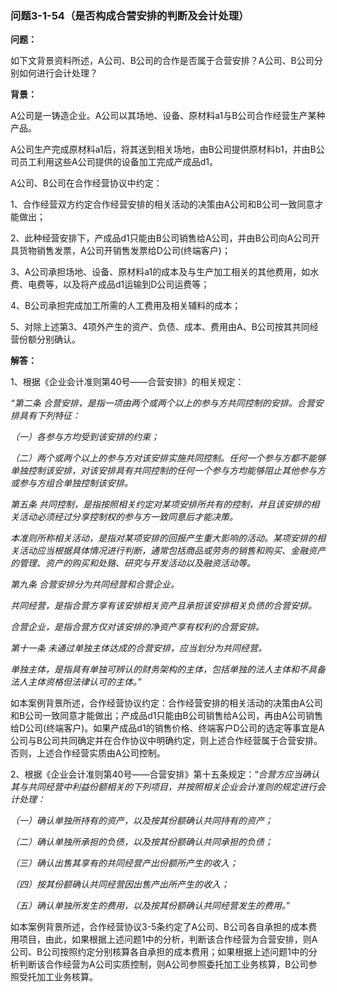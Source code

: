 ### 问题3-1-54（是否构成合营安排的判断及会计处理）

**问题：**

如下文背景资料所述，A公司、B公司的合作是否属于合营安排？A公司、B公司分别如何进行会计处理？

**背景：**

A公司是一铸造企业。A公司以其场地、设备、原材料a1与B公司合作经营生产某种产品。

A公司生产完成原材料a1后，将其送到相关场地，由B公司提供原材料b1，并由B公司员工利用这些A公司提供的设备加工完成产成品d1。

A公司、B公司在合作经营协议中约定：

1、合作经营双方约定合作经营安排的相关活动的决策由A公司和B公司一致同意才能做出；

2、此种经营安排下，产成品d1只能由B公司销售给A公司，并由B公司向A公司开具货物销售发票，A公司开销售发票给D公司(终端客户)；

3、A公司承担场地、设备、原材料a1的成本及与生产加工相关的其他费用，如水费、电费等，以及将产成品d1运输到D公司运费等；

4、B公司承担完成加工所需的人工费用及相关辅料的成本；

5、对除上述第3、4项外产生的资产、负债、成本、费用由A、B公司按其共同经营份额分别确认。

**解答：**

1、根据《企业会计准则第40号——合营安排》的相关规定：

*“第二条
合营安排，是指一项由两个或两个以上的参与方共同控制的安排。合营安排具有下列特征：*

*（一）各参与方均受到该安排的约束；*

*（二）两个或两个以上的参与方对该安排实施共同控制。任何一个参与方都不能够单独控制该安排，对该安排具有共同控制的任何一个参与方均能够阻止其他参与方或参与方组合单独控制该安排。*

*第五条
共同控制，是指按照相关约定对某项安排所共有的控制，并且该安排的相关活动必须经过分享控制权的参与方一致同意后才能决策。*

*本准则所称相关活动，是指对某项安排的回报产生重大影响的活动。某项安排的相关活动应当根据具体情况进行判断，通常包括商品或劳务的销售和购买、金融资产的管理、资产的购买和处臵、研究与开发活动以及融资活动等。*

*第九条 合营安排分为共同经营和合营企业。*

*共同经营，是指合营方享有该安排相关资产且承担该安排相关负债的合营安排。*

*合营企业，是指合营方仅对该安排的净资产享有权利的合营安排。*

*第十一条 未通过单独主体达成的合营安排，应当划分为共同经营。*

*单独主体，是指具有单独可辨认的财务架构的主体，包括单独的法人主体和不具备法人主体资格但法律认可的主体。”*

如本案例背景所述，合作经营协议约定：合作经营安排的相关活动的决策由A公司和B公司一致同意才能做出；产成品d1只能由B公司销售给A公司，再由A公司销售给D公司(终端客户)。如果产成品d1的销售价格、终端客户D公司的选定等事宜是A公司与B公司共同确定并在合作协议中明确约定，则上述合作经营属于合营安排。否则，上述合作经营实质由A公司控制。

2、根据《企业会计准则第40号——合营安排》第十五条规定：“*合营方应当确认其与共同经营中利益份额相关的下列项目，并按照相关企业会计准则的规定进行会计处理：*

*（一）确认单独所持有的资产，以及按其份额确认共同持有的资产；*

*（二）确认单独所承担的负债，以及按其份额确认共同承担的负债；*

*（三）确认出售其享有的共同经营产出份额所产生的收入；*

*（四）按其份额确认共同经营因出售产出所产生的收入；*

*（五）确认单独所发生的费用，以及按其份额确认共同经营发生的费用。*”

如本案例背景所述，合作经营协议3-5条约定了A公司、B公司各自承担的成本费用项目，由此，如果根据上述问题1中的分析，判断该合作经营为合营安排，则A公司、B公司按照约定分别核算各自承担的成本费用；如果根据上述问题1中的分析判断该合作经营为A公司实质控制，则A公司参照委托加工业务核算，B公司参照受托加工业务核算。